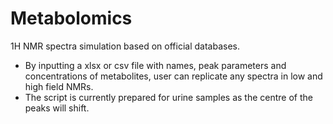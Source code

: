 # Metabolomics
1H NMR spectra simulation based on official databases. 

- By inputting a xlsx or csv file with names, peak parameters and concentrations of metabolites, user can replicate any spectra in low and high field NMRs.
- The script is currently prepared for urine samples as the centre of the peaks will shift.
